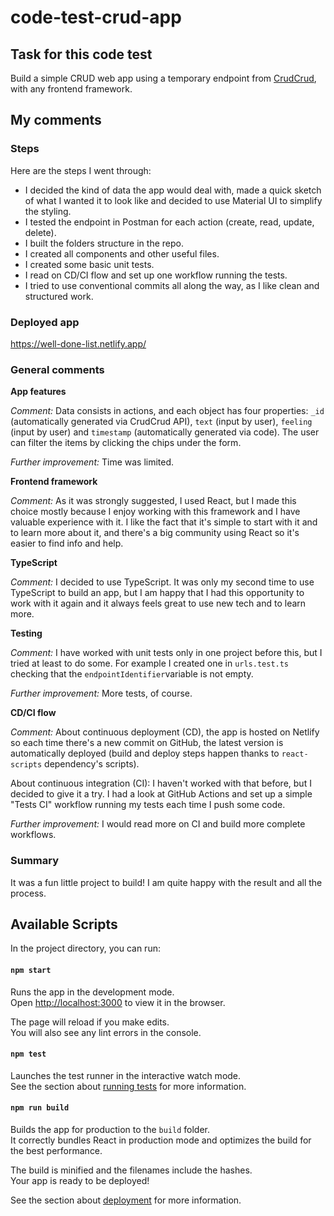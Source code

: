 # code-test-crud-app

## Task for this code test
Build a simple CRUD web app using a temporary endpoint from [CrudCrud](https://crudcrud.com/), with any frontend framework.

## My comments

### Steps

Here are the steps I went through:

* I decided the kind of data the app would deal with, made a quick sketch of what I wanted it to look like and decided to use Material UI to simplify the styling.
* I tested the endpoint in Postman for each action (create, read, update, delete).
* I built the folders structure in the repo.
* I created all components and other useful files.
* I created some basic unit tests.
* I read on CD/CI flow and set up one workflow running the tests.
* I tried to use conventional commits all along the way, as I like clean and structured work.


### Deployed app
https://well-done-list.netlify.app/


### General comments

**App features**

*Comment:* Data consists in actions, and each object has four properties: `_id` (automatically generated via CrudCrud API), `text` (input by user), `feeling` (input by user) and `timestamp` (automatically generated via code). The user can filter the items by clicking the chips under the form.

*Further improvement:* Time was limited.


**Frontend framework**

*Comment:* As it was strongly suggested, I used React, but I made this choice mostly because I enjoy working with this framework and I have valuable experience with it. I like the fact that it's simple to start with it and to learn more about it, and there's a big community using React so it's easier to find info and help.


**TypeScript**

*Comment:* I decided to use TypeScript. It was only my second time to use TypeScript to build an app, but I am happy that I had this opportunity to work with it again and it always feels great to use new tech and to learn more.


**Testing**

*Comment:* I have worked with unit tests only in one project before this, but I tried at least to do some. For example I created one in `urls.test.ts` checking that the `endpointIdentifier`variable is not empty.

*Further improvement:* More tests, of course.


**CD/CI flow**

*Comment:* About continuous deployment (CD), the app is hosted on Netlify so each time there's a new commit on GitHub, the latest version is automatically deployed (build and deploy steps happen thanks to `react-scripts` dependency's scripts).

About continuous integration (CI): I haven't worked with that before, but I decided to give it a try. I had a look at GitHub Actions and set up a simple "Tests CI" workflow running my tests each time I push some code.

*Further improvement:* I would read more on CI and build more complete workflows.


### Summary

It was a fun little project to build! I am quite happy with the result and all the process.


## Available Scripts

In the project directory, you can run:

#### `npm start`

Runs the app in the development mode.\
Open [http://localhost:3000](http://localhost:3000) to view it in the browser.

The page will reload if you make edits.\
You will also see any lint errors in the console.

#### `npm test`

Launches the test runner in the interactive watch mode.\
See the section about [running tests](https://facebook.github.io/create-react-app/docs/running-tests) for more information.

#### `npm run build`

Builds the app for production to the `build` folder.\
It correctly bundles React in production mode and optimizes the build for the best performance.

The build is minified and the filenames include the hashes.\
Your app is ready to be deployed!

See the section about [deployment](https://facebook.github.io/create-react-app/docs/deployment) for more information.
